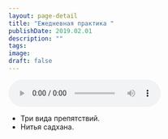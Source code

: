 ```yaml
---
layout: page-detail
title: "Ежедневная практика "
publishDate: 2019.02.01
description: ""
tags:
image:
draft: false
---
```


<audio title="2019.02.01 - Ежедневная практика .mp3" src="https://filer-api.advayta.org/v1.0/public/files/74214" controls=""></audio>

* Три вида препятствий.
* Нитья садхана.

  
